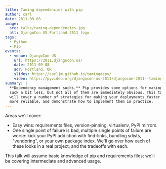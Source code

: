 ```yaml
---
title: Taming dependencies with pip
author: carl
date: 2011-09-08
image:
  src: talks/taming-dependencies.jpg
  alt: DjangoCon US Portland 2011 logo
tags:
  - Python
  - Pip
events:
  - venue: DjangoCon US
    url: https://2011.djangocon.us/
    date: 2011-09-08
    adr: Portland, OR
    slides: https://carljm.github.io/tamingdeps/
    video: https://pyvideo.org/djangocon-us-2011/djangocon-2011--taming-dependencies-with-pip.html
summary: |
  **Dependency management sucks.** Pip provides some options for making it
  suck a bit less, but not all of them are immediately obvious. This talk
  will cover a number of strategies for making your deployments faster and
  more reliable, and demonstrate how to implement them in practice.
---
```


Areas we'll cover:

- Easy wins: requirements files, version-pinning, virtualenv, PyPI
  mirrors.
- One single point of failure is bad, multiple single points of
  failure are worse: kick your PyPI addiction with find-links,
  bundling sdists, "vendoring", or your own package index. We'll go
  over how each of these looks in a real project, and the tradeoffs
  with each.

This talk will assume basic knowledge of pip and requirements files;
we'll be covering intermediate and advanced usage.

